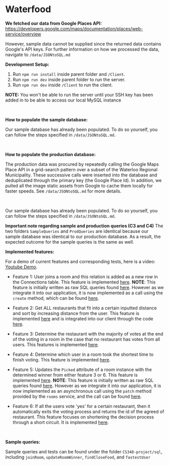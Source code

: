# Waterfood

**We fetched our data from Google Places API:**
<https://developers.google.com/maps/documentation/places/web-service/overview>

However, sample data cannot be supplied since the returned data contains Google's API keys. For further information on how we processed the data, navigate to `/data/JSONtoSQL.md`

**Development Setup:**

1. Run `npm run install` inside parent folder and `/Client`.
2. Run `npm run dev` inside parent folder to run the server.
3. Run `npm run dev` inside `/Client` to run the client.

**NOTE:** You won't be able to run the server until your SSH key has been added in to be able to access our local MySQL instance


<br/>

**How to populate the sample database:**

Our sample database has already been populated. To do so yourself, you can follow the steps specified in `/data/JSONtoSQL.md`.

<br/>

**How to populate the production database:**

The production data was procured by repeatedly calling the Google Maps Place API in a grid-search pattern over a subset of the Waterloo Regional Municipality. These successive calls were inserted into the database and deduplicated through the primary key (the Google Place Id). In addition, we pulled all the image static assets from Google to cache them locally for faster speeds. See `/data/JSONtoSQL.md` for more details.

<br />

Our sample database has already been populated. To do so yourself, you can follow the steps specified in `/data/JSONtoSQL.md`.


**Important note regarding sample and production queries (C3 and C4)**
The two folders `SampleQueries` and `ProdQueries` are identical because our sample database was identical to our production database. As a result, the expected outcome for the sample queries is the same as well.  

**Implemented features:**

For a demo of current features and corresponding tests, here is a video: [Youtube Demo](https://youtu.be/hYvPZ2dyOQY). 

* Feature 1: User joins a room and this relation is added as a new row in the Connections table. This feature is implemented [here](./src/services/connections/connections.class.ts). 
**NOTE**: This feature is initially written as raw SQL queries found [here](./sql/SampleQueries/joinRoom/joinRoom.sql). However as we integrate it into our application, it is now implemented as a call using the `create` method, which can be found [here](./client/src/routes/room.$roomid.lazy.tsx).

* Feature 2: Get ALL restaurants that fit into a certain inputted distance and sort by increasing distance from the user. This feature is implemented [here](./src/services/close-food/close-food.class.ts) and is integrated into our client through the code [here](./client/src/routes/swipe.$roomId.lazy.tsx). 

* Feature 3: Determine the restaurant with the majority of votes at the end of the voting in a room in the case that no restaurant has votes from all users. This features is implemented [here](./src/hooks/pick-winner-food.ts).

* Feature 4: Determine which user in a room took the shortest time to finish voting. This feature is implemented [here](./src/services/scoresheet/scoresheet.class.ts).

* Feature 5: Updates the `Picked` attribute of a room instance with the determined winner from either feature 3 or 6. This feature is implemented [here](./src/services/scoresheet/scoresheet.class.ts).
**NOTE**: This feature is initially written as raw SQL queries found [here](./sql/SampleQueries/updateRoomWinner/updateRoomWinner.sql). However as we integrate it into our application, it is now implemented as an asynchronous call using the `patch` method provided by the `rooms` service, and the call can be found [here](./src/hooks/pick-winner-food.ts). 

* Feature 6: If all the users vote 'yes' for a certain restaurant, then it automatically exits the voting process and returns the id of the agreed of restaurant. This feature focuses on shortening the decision process through a short circuit. It is implemented [here](./src/services/scoresheet/scoresheet.class.ts).

<br />

**Sample queries:** 

Sample queries and tests can be found under the folder `CS348-project/sql`, including `joinRoom`, `updateRoomWinner`, `findCloseFood`, and `fastestUser`
